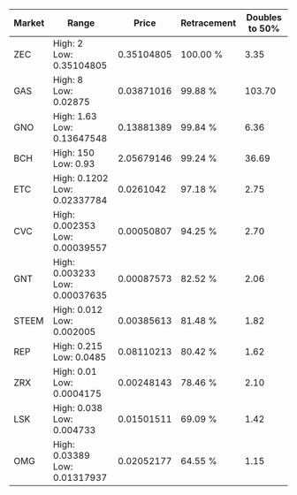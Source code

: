 | Market | Range | Price| Retracement | Doubles to 50% |
| --- | --- | --- | --- | --- |
| ZEC | High: 2<br />Low: 0.35104805 | 0.35104805 | 100.00 % | 3.35 |
| GAS | High: 8<br />Low: 0.02875 | 0.03871016 | 99.88 % | 103.70 |
| GNO | High: 1.63<br />Low: 0.13647548 | 0.13881389 | 99.84 % | 6.36 |
| BCH | High: 150<br />Low: 0.93 | 2.05679146 | 99.24 % | 36.69 |
| ETC | High: 0.1202<br />Low: 0.02337784 | 0.0261042 | 97.18 % | 2.75 |
| CVC | High: 0.002353<br />Low: 0.00039557 | 0.00050807 | 94.25 % | 2.70 |
| GNT | High: 0.003233<br />Low: 0.00037635 | 0.00087573 | 82.52 % | 2.06 |
| STEEM | High: 0.012<br />Low: 0.002005 | 0.00385613 | 81.48 % | 1.82 |
| REP | High: 0.215<br />Low: 0.0485 | 0.08110213 | 80.42 % | 1.62 |
| ZRX | High: 0.01<br />Low: 0.0004175 | 0.00248143 | 78.46 % | 2.10 |
| LSK | High: 0.038<br />Low: 0.004733 | 0.01501511 | 69.09 % | 1.42 |
| OMG | High: 0.03389<br />Low: 0.01317937 | 0.02052177 | 64.55 % | 1.15 |
